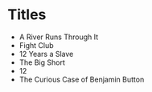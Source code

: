 # Titles

* A River Runs Through It
* Fight Club
* 12 Years a Slave
* The Big Short
* 12 
* The Curious Case of Benjamin Button